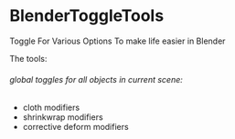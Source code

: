 # BlenderToggleTools
Toggle For Various Options To make life easier in Blender

The tools:
###### global toggles for all objects in current scene:
- cloth modifiers
- shrinkwrap modifiers
- corrective deform modifiers
